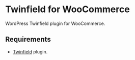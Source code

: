 # Twinfield for WooCommerce

WordPress Twinfield plugin for WooCommerce.

## Requirements

*	[Twinfield](https://github.com/wp-twinfield/wp-twinfield) plugin.
